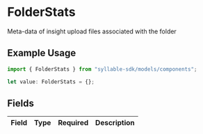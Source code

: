 # FolderStats

Meta-data of insight upload files associated with the folder

## Example Usage

```typescript
import { FolderStats } from "syllable-sdk/models/components";

let value: FolderStats = {};
```

## Fields

| Field       | Type        | Required    | Description |
| ----------- | ----------- | ----------- | ----------- |